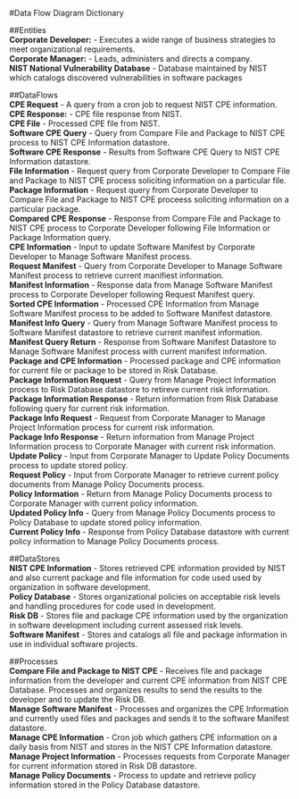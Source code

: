 #Data Flow Diagram Dictionary

##Entities<br/>
**Corporate Developer:** - Executes a wide range of business strategies to meet organizational requirements.<br/>
**Corporate Manager:** - Leads, administers and directs a company.<br/>
**NIST National Vulnerability Database** - Database maintained by NIST which catalogs discovered vulnerabilities in software packages<br/>

##DataFlows<br/>
**CPE Request** - A query from a cron job to request NIST CPE information.<br/>
**CPE Response:** - CPE file response from NIST.<br/>
**CPE File** - Processed CPE file from NIST.<br/>
**Software CPE Query** - Query from Compare File and Package to NIST CPE process to NIST CPE Information datastore.<br/>
**Software CPE Response** - Results from Software CPE Query to NIST CPE Information datastore.<br/>
**File Information** - Request query from Corporate Developer to Compare File and Package to NIST CPE process soliciting information on a particular file.<br/>
**Package Information** - Request query from Corporate Developer to Compare File and Package to NIST CPE proceess soliciting information on a particular package.<br/>
**Compared CPE Response** - Response from Compare File and Package to NIST CPE process to Corporate Developer following File Information or Package Information query.<br/>
**CPE Information** - Input to update Software Manifest by Corporate Developer to Manage Software Manifest process.<br/>
**Request Manifest** - Query from Corporate Developer to Manage Software Manifest process to retrieve current manifiest information.<br/>
**Manifest Information** - Response data from Manage Software Manifest process to Corporate Developer following Request Manifest query.<br/>
**Sorted CPE Information** - Processed CPE Information from Manage Software Manifest process to be added to Software Manifest datastore.<br/>
**Manifest Info Query** - Query from Manage Software Manifest process to Software Manifest datastore to retrieve current manifest information.<br/>
**Manifest Query Return** - Response from Software Manifest Datastore to Manage Software Manifest process with current manifest information.<br/>
**Package and CPE Information** - Processed package and CPE information for current file or package to be stored in Risk Database.<br/>
**Package Information Request** - Query from Manage Project Information process to Risk Database datastore to retireve current risk information.<br/>
**Package Information Response** - Return information from Risk Database following query for current risk information.<br/>
**Package Info Request** - Request from Corporate Manager to Manage Project Information process for current risk information.<br/>
**Package Info Response** - Return information from Manage Project Information process to Corporate Manager with current risk information.<br/>
**Update Policy** - Input from Corporate Manager to Update Policy Documents process to update stored policy.<br/>
**Request Policy** - Input from Corporate Manager to retrieve current policy documents from Manage Policy Documents process.<br/>
**Policy Information** - Return from Manage Policy Documents process to Corporate Manager with current policy information.<br/>
**Updated Policy Info** - Query from Manage Policy Documents process to Policy Database to update stored policy information.<br/>
**Current Policy Info** - Response from Policy Database datastore with current policy information to Manage Policy Documents process.<br/>

##DataStores<br/>
**NIST CPE Information** - Stores retrieved CPE information provided by NIST and also current package and file information for code used used by organization in software development.<br/>
**Policy Database** - Stores organizational policies on acceptable risk levels and handling procedures for code used in development.<br/>
**Risk DB** - Stores file and package CPE information used by the organization in software development including current assessed risk levels.<br/>
**Software Manifest** - Stores and catalogs all file and package information in use in individual software projects.<br/>

##Processes<br/>
**Compare File and Package to NIST CPE** - Receives file and package information from the developer and current CPE information from NIST CPE Database. Processes and organizes results to send the results to the developer and to update the Risk DB.<br/>
**Manage Software Manifest** - Processes and organizes the CPE Information and currently used files and packages  and sends it to the software Manifest datastore.<br/>
**Manage CPE Information** - Cron job which gathers CPE information on a daily basis from NIST and stores in the NIST CPE Information datastore.<br/>
**Manage Project Information** - Processes requests from Corporate Manager for current information stored in Risk DB datastore.<br/>
**Manage Policy Documents** - Process to update and retrieve policy information stored in the Policy Database datastore.<br/>
